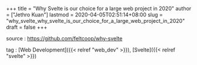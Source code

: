 +++
title = "Why Svelte is our choice for a large web project in 2020"
author = ["Jethro Kuan"]
lastmod = 2020-04-05T02:51:14+08:00
slug = "why_svelte_why_svelte_is_our_choice_for_a_large_web_project_in_2020"
draft = false
+++

source
: <https://github.com/feltcoop/why-svelte>

tag
: [Web Development]({{< relref "web_dev" >}}), [Svelte]({{< relref "svelte" >}})
